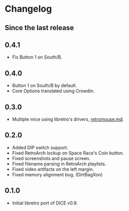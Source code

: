 # Changelog

## Since the last release

## 0.4.1
- Fix Button 1 on South/B.

## 0.4.0
- Button 1 on South/B by default.
- Core Options translated using Crowdin.

## 0.3.0
- Multiple mice using libretro's drivers, [retromouse.md](retromouse.md).

## 0.2.0
- Added DIP switch support.
- Fixed RetroArch lockup on Space Race's Coin button.
- Fixed screenshots and pause screen.
- Fixed filename parsing in RetroArch playlists.
- Fixed video artifacts on the left margin.
- Fixed memory alignment bug. (DirtBagXon)

## 0.1.0
- Initial libretro port of DICE v0.9.
